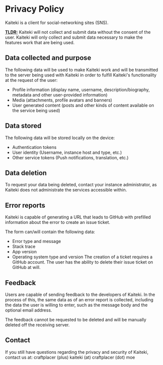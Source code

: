 # Privacy Policy

Kaiteki is a client for social-networking sites (SNS).

**<abbr title="too long didn't read">TLDR:</abbr>** Kaiteki will not collect and submit data without the consent of the user. Kaiteki will only collect and submit data necessary to make the features work that are being used.

## Data collected and purpose

The following data will be used to make Kaiteki work and will be transmitted to the server being used with Kaiteki in order to fulfill Kaiteki's functionality at the request of the user:

- Profile information (display name, username, description/biography, metadata and other user-provided information)
- Media (attachments, profile avatars and banners)
- User generated content (posts and other kinds of content available on the service being used)

## Data stored

The following data will be stored locally on the device:

- Authentication tokens
- User identity (Username, instance host and type, etc.)
- Other service tokens (Push notifications, translation, etc.)

## Data deletion

To request your data being deleted, contact your instance administrator, as Kaiteki does not administrate the services accessible within.

## Error reports

Kaiteki is capable of generating a URL that leads to GitHub with prefilled information about the error to create an issue ticket.

The form can/will contain the following data:
- Error type and message
- Stack trace
- App version
- Operating system type and version
The creation of a ticket requires a GitHub account. The user has the ability to delete their issue ticket on GitHub at will.

## Feedback

Users are capable of sending feedback to the developers of Kaiteki. In the process of this, the same data as of an error report is collected, including the data the user is willing to enter, such as the message body and the optional email address.

The feedback cannot be requested to be deleted and will be manually deleted off the receiving server.

## Contact

If you still have questions regarding the privacy and security of Kaiteki, contact us at: craftplacer (plus) kaiteki (at) craftplacer (dot) moe